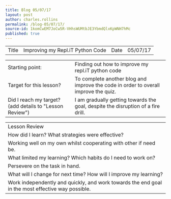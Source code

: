```yaml
---
title: Blog 05/07/17
layout: post
author: charles.rollins
permalink: /blog-05/07/17/
source-id: 1komCwEM7JoCw5R-VHhsWUMtbJE3YbmdQlxKpWNH7hMc
published: true
---
```

<table>
  <tr>
    <td>Title</td>
    <td>Improving my Repl.iT Python Code</td>
    <td>Date</td>
    <td>05/07/17</td>
  </tr>
</table>


<table>
  <tr>
    <td>Starting point:</td>
    <td>Finding out how to improve my repl.iT python code</td>
  </tr>
  <tr>
    <td>Target for this lesson?</td>
    <td>To complete another blog and improve the code in order to overall improve the quiz.</td>
  </tr>
  <tr>
    <td>Did I reach my target?
(add details to "Lesson Review")</td>
    <td> I am gradually getting towards the goal, despite the disruption of a fire drill.</td>
  </tr>
</table>


<table>
  <tr>
    <td>Lesson Review</td>
  </tr>
  <tr>
    <td>How did I learn? What strategies were effective?</td>
  </tr>
  <tr>
    <td>Working well on my own whilst cooperating with other if need be.</td>
  </tr>
  <tr>
    <td>What limited my learning? Which habits do I need to work on?</td>
  </tr>
  <tr>
    <td>Persevere on the task in hand.</td>
  </tr>
  <tr>
    <td>What will I change for next time? How will I improve my learning?</td>
  </tr>
  <tr>
    <td>Work independently and quickly, and work towards the end goal in the most effective way possible.</td>
  </tr>
</table>


